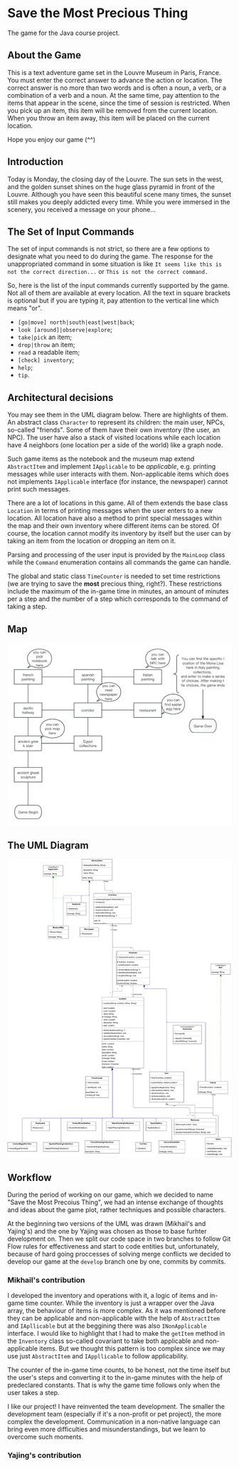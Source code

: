 # Save the Most Precious Thing
The game for the Java course project.

## About the Game
This is a text adventure game set in the Louvre Museum in Paris, France. 
You must enter the correct answer to advance the action or location. 
The correct answer is no more than two words and is often a noun, a verb, or a combination of a verb and a noun. 
At the same time, pay attention to the items that appear in the scene, 
since the time of session is restricted. 
When you pick up an item, this item will be removed from the current location. 
When you throw an item away, this item will be placed on the current location.

Hope you enjoy our game (^^)

## Introduction
Today is Monday, the closing day of the Louvre. 
The sun sets in the west, and the golden sunset shines on the huge glass pyramid in front of the Louvre. 
Although you have seen this beautiful scene many times, the sunset still makes you deeply addicted every time. 
While you were immersed in the scenery, you received a message on your phone...

## The Set of Input Commands
The set of input commands is not strict, so there are a few options to designate what you need to do during the game. 
The response for the unappropriated command in some situation is like `It seems like this is not the correct direction...` or `This is not the correct command.`

So, here is the list of the input commands currently supported by the game. 
Not all of them are available at every location. 
All the text in square brackets is optional but if you are typing it,
pay attention to the vertical line which means "or".
 - `[go|move] north|south|east|west|back`;
 - `look [around]|observe|explore`;
 - `take|pick` an item;
 - `drop|throw` an item;
 - `read` a readable item;
 - `[check] inventory`;
 - `help`;
 - `tip`.

## Architectural decisions
You may see them in the UML diagram below. There are highlights of them. 
An abstract class `Character` to represent its children: the main user, NPCs, so-called "friends". 
Some of them have their own inventory (the user, an NPC). 
The user have also a stack of visited locations while each location have 4 neighbors (one location per a side of the world) like a graph node. 

Such game items as the notebook and the museum map extend `AbstractItem` and implement `IApplicable` to be _applicable_, e.g. printing messages while user interacts with them. 
Non-applicable items which does not implements `IApplicable` interface (for instance, the newspaper) cannot print such messages. 

There are a lot of locations in this game. 
All of them extends the base class `Location` in terms of printing messages when the user enters to a new location. 
All location have also a method to print special messages within the map and 
their own inventory where different items can be stored.
Of course, the location cannot modify its inventory by itself but the user can by taking an item from the location or dropping an item on it.

Parsing and processing of the user input is provided by the `MainLoop` class while the `Command` enumeration contains all commands the game can handle.

The global and static class `TimeCounter` is needed to set time restrictions (we are trying to save the **most** precious thing, right?).
These restrictions include the maximum of the in-game time in minutes, an amount of minutes per a step and the number of a step which corresponds to the command of taking a step.

## Map
![Map](Map.jpg)

## The UML Diagram
![UML](UML.svg)

## Workflow
During the period of working on our game, which we decided to name "Save the Most Precoius Thing", we had an intense exchange of thoughts and ideas about the game plot, rather techniques and possible characters. 

At the beginning two versions of the UML was drawn (Mikhail's and Yajing's) and the one by Yajing was chosen as those to base furhter development on. 
Then we split our code space in two branches to follow Git Flow rules for effectiveness and start to code entities but, unfortunately, 
because of hard going proccesses of solving merge conflicts we decided to develop our game at the `develop` branch one by one, commits by commits.

### Mikhail's contribution
I developed the inventory and operations with it, a logic of items and in-game time counter.
While the inventory is just a wrapper over the Java array, the behaviour of items is more complex. As it was mentioned before they can be applicable and non-applicable with the help of `AbstractItem` and `IApllicable` but at the beggining there was also `INonApplicable` interface. 
I would like to highlight that I had to make the `getItem` method in the `Inventory` class so-called covariant to take both applicable and non-applicable items. 
But we thought this pattern is too complex since we may use just `AbstractItem` and `IAppllicable` to follow applicability.

The counter of the in-game time counts, to be honest, not the time itself but the user's steps and converting it to the in-game minutes with the help of predeclared constants. 
That is why the game time follows only when the user takes a step.

I like our project! I have reinvented the team development. The smaller the development team (especially if it's a non-profit or pet project), the more complex the development. 
Communication in a non-native language can bring even more difficulties and misunderstandings, but we learn to overcome such moments.

### Yajing's contribution
